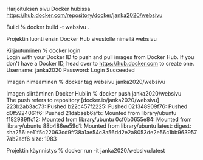 Harjoituksen sivu Docker hubissa https://hub.docker.com/repository/docker/janka2020/websivu

Build
    % docker build -t websivu .  

Projektin luonti ensin Docker Hub sivustolle nimellä websivu

Kirjautuminen
    % docker login                         
    Login with your Docker ID to push and pull images from Docker Hub. If you don't have a Docker ID, head over to https://hub.docker.com to create one.
    Username: janka2020
    Password: 
    Login Succeeded

Imagen nimeäminen
    % docker tag websivu janka2020/websivu 

Imagen siirtäminen Docker Hubiin
    % docker push janka2020/websivu        
    The push refers to repository [docker.io/janka2020/websivu]
    223b2ab3ac73: Pushed 
    b22c457f2225: Pushed 
    021348909f76: Pushed 
    d0f5924061f6: Pushed 
    21dabaeb6afb: Mounted from library/ubuntu 
    f182989ffc12: Mounted from library/ubuntu 
    0cf0b0655e84: Mounted from library/ubuntu 
    88b486ee59d1: Mounted from library/ubuntu 
    latest: digest: sha256:ee11f5c22063cd9ff38a1ae54c3a56dd2e2a8053de2e56c1bb9639577ab2acf6 size: 1983

Projektin käynnistys
    % docker run -it janka2020/websivu:latest